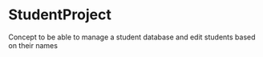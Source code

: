 # StudentProject
Concept to be able to manage a student database and edit students based on their names
